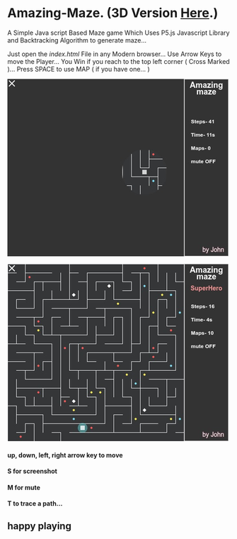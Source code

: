 # Amazing-Maze. (3D Version [Here](https://github.com/N7K5/maze3d "Maze 3d...").)
A Simple Java script Based Maze game Which Uses P5.js Javascript Library and Backtracking Algorithm to generate maze...


Just open the *index.html* File in any Modern browser...
Use Arrow Keys to move the Player...
You Win if you reach to the top left corner ( Cross Marked )...
Press SPACE to use MAP ( if you have one... )

![Overview1](https://raw.githubusercontent.com/N7K5/Amazing-Maze/master/AmazingSS_89.jpg)

![Overview2](https://raw.githubusercontent.com/N7K5/Amazing-Maze/master/AmazingSS_87.jpg)

#### up, down, left, right arrow key to move
#### S for screenshot
#### M for mute
#### T to trace a path...

## happy playing
